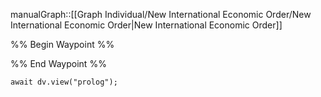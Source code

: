 manualGraph::[[Graph Individual/New International Economic Order/New International Economic Order|New International Economic Order]]


%% Begin Waypoint %%


%% End Waypoint %%

```dataviewjs
await dv.view("prolog");
```